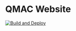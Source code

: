 # QMAC Website
[![Build and Deploy](https://github.com/QMArcheryClub/QMArcheryClub.github.io/actions/workflows/build_deploy_html.yml/badge.svg)](https://github.com/QMArcheryClub/QMArcheryClub.github.io/actions/workflows/build_deploy_html.yml)
